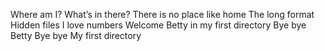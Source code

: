 Where am I?
What’s in there?
There is no place like home
The long format
Hidden files
 I love numbers
Welcome
Betty in my first directory
Bye bye Betty
Bye bye My first directory
